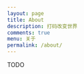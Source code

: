 ```yaml
---
layout: page
title: About
description: 打码改变世界
comments: true
menu: 关于
permalink: /about/
---
```


TODO
